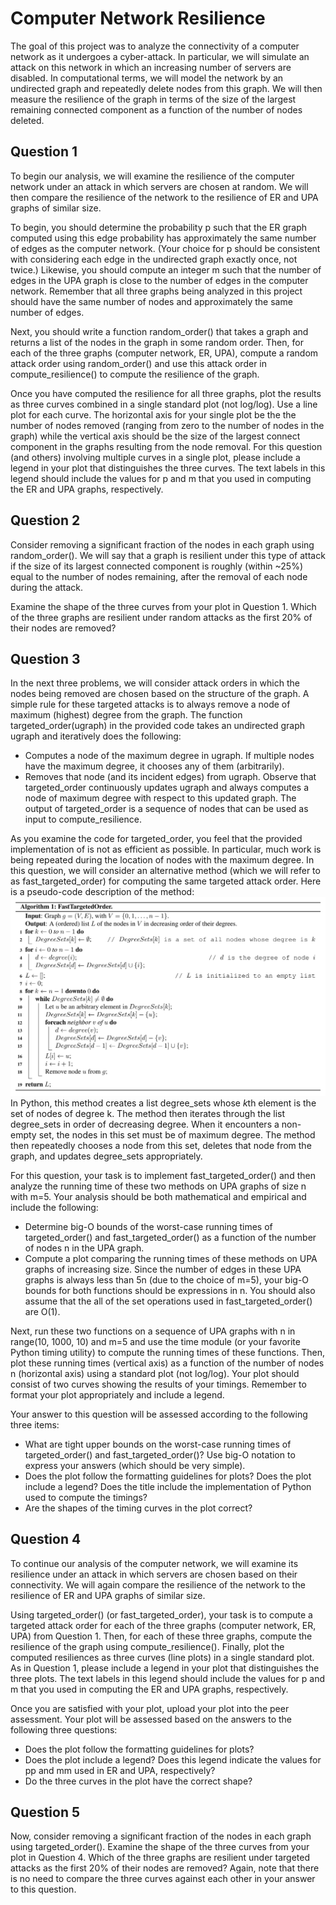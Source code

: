 # Computer Network Resilience
The goal of this project was to analyze the connectivity of a computer network as it undergoes a cyber-attack. In particular, we will simulate an attack on this network in which an increasing number of servers are disabled. In computational terms, we will model the network by an undirected graph and repeatedly delete nodes from this graph. We will then measure the resilience of the graph in terms of the size of the largest remaining connected component as a function of the number of nodes deleted.

## Question 1
To begin our analysis, we will examine the resilience of the computer network under an attack in which servers are chosen at random. We will then compare the resilience of the network to the resilience of ER and UPA graphs of similar size.

To begin, you should determine the probability p such that the ER graph computed using this edge probability has approximately the same number of edges as the computer network. (Your choice for p should be consistent with considering each edge in the undirected graph exactly once, not twice.) Likewise, you should compute an integer m such that the number of edges in the UPA graph is close to the number of edges in the computer network. Remember that all three graphs being analyzed in this project should have the same number of nodes and approximately the same number of edges.

Next, you should write a function random_order() that takes a graph and returns a list of the nodes in the graph in some random order. Then, for each of the three graphs (computer network, ER, UPA), compute a random attack order using random_order() and use this attack order in compute_resilience() to compute the resilience of the graph.

Once you have computed the resilience for all three graphs, plot the results as three curves combined in a single standard plot (not log/log). Use a line plot for each curve. The horizontal axis for your single plot be the the number of nodes removed (ranging from zero to the number of nodes in the graph) while the vertical axis should be the size of the largest connect component in the graphs resulting from the node removal. For this question (and others) involving multiple curves in a single plot, please include a legend in your plot that distinguishes the three curves. The text labels in this legend should include the values for p and m that you used in computing the ER and UPA graphs, respectively.

## Question 2
Consider removing a significant fraction of the nodes in each graph using random_order(). We will say that a graph is resilient under this type of attack if the size of its largest connected component is roughly (within ~25%) equal to the number of nodes remaining, after the removal of each node during the attack.

Examine the shape of the three curves from your plot in Question 1. Which of the three graphs are resilient under random attacks as the first 20% of their nodes are removed? 

## Question 3
In the next three problems, we will consider attack orders in which the nodes being removed are chosen based on the structure of the graph. A simple rule for these targeted attacks is to always remove a node of maximum (highest) degree from the graph. The function targeted_order(ugraph) in the provided code takes an undirected graph ugraph and iteratively does the following:
* Computes a node of the maximum degree in ugraph. If multiple nodes have the maximum degree, it chooses any of them (arbitrarily).
* Removes that node (and its incident edges) from ugraph.
Observe that targeted_order continuously updates ugraph and always computes a node of maximum degree with respect to this updated graph. The output of targeted_order is a sequence of nodes that can be used as input to compute_resilience.

As you examine the code for targeted_order, you feel that the provided implementation of is not as efficient as possible. In particular, much work is being repeated during the location of nodes with the maximum degree. In this question, we will consider an alternative method (which we will refer to as fast_targeted_order) for computing the same targeted attack order. Here is a pseudo-code description of the method:
![FTO algorithm](https://github.com/rokobo/Computer-Network-Resilience-Analysis/blob/master/Data/Fast%20Targeted%20Order%20Algorithm.png?raw=true)
In Python, this method creates a list degree_sets whose *k*th element is the set of nodes of degree k. The method then iterates through the list degree_sets in order of decreasing degree. When it encounters a non-empty set, the nodes in this set must be of maximum degree. The method then repeatedly chooses a node from this set, deletes that node from the graph, and updates degree_sets appropriately.

For this question, your task is to implement fast_targeted_order() and then analyze the running time of these two methods on UPA graphs of size n with m=5. Your analysis should be both mathematical and empirical and include the following:
* Determine big-O bounds of the worst-case running times of targeted_order() and fast_targeted_order() as a function of the number of nodes n in the UPA graph.
* Compute a plot comparing the running times of these methods on UPA graphs of increasing size.
Since the number of edges in these UPA graphs is always less than 5n (due to the choice of m=5), your big-O bounds for both functions should be expressions in n. You should also assume that the all of the set operations used in fast_targeted_order() are O(1).

Next, run these two functions on a sequence of UPA graphs with n in range(10, 1000, 10) and m=5 and use the time module (or your favorite Python timing utility) to compute the running times of these functions. Then, plot these running times (vertical axis) as a function of the number of nodes n (horizontal axis) using a standard plot (not log/log). Your plot should consist of two curves showing the results of your timings. Remember to format your plot appropriately and include a legend.

Your answer to this question will be assessed according to the following three items:
* What are tight upper bounds on the worst-case running times of targeted_order() and fast_targeted_order()? Use big-O notation to express your answers (which should be very simple).
* Does the plot follow the formatting guidelines for plots? Does the plot include a legend? Does the title include the implementation of Python used to compute the timings?
* Are the shapes of the timing curves in the plot correct?

## Question 4
To continue our analysis of the computer network, we will examine its resilience under an attack in which servers are chosen based on their connectivity. We will again compare the resilience of the network to the resilience of ER and UPA graphs of similar size.

Using targeted_order() (or fast_targeted_order), your task is to compute a targeted attack order for each of the three graphs (computer network, ER, UPA) from Question 1. Then, for each of these three graphs, compute the resilience of the graph using compute_resilience(). Finally, plot the computed resiliences as three curves (line plots) in a single standard plot. As in Question 1, please include a legend in your plot that distinguishes the three plots. The text labels in this legend should include the values for p and m that you used in computing the ER and UPA graphs, respectively.

Once you are satisfied with your plot, upload your plot into the peer assessment. Your plot will be assessed based on the answers to the following three questions:
* Does the plot follow the formatting guidelines for plots?
* Does the plot include a legend? Does this legend indicate the values for pp and mm used in ER and UPA, respectively?
* Do the three curves in the plot have the correct shape?

## Question 5
Now, consider removing a significant fraction of the nodes in each graph using targeted_order(). Examine the shape of the three curves from your plot in Question 4. Which of the three graphs are resilient under targeted attacks as the first 20% of their nodes are removed? Again, note that there is no need to compare the three curves against each other in your answer to this question.